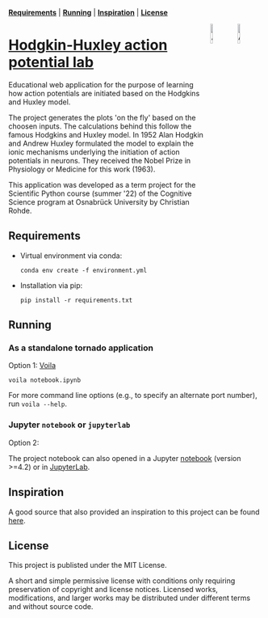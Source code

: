 **[Requirements](#requirements)** |
**[Running](#running)** |
**[Inspiration](#inspiration)** |
**[License](#license)** 


<img align="right" width="10%" height="10%" src="https://upload.wikimedia.org/wikipedia/commons/c/c7/Andrew_Fielding_Huxley_nobel.jpg" alt="Andrew Huxley">
<img align="right" width="10%" height="10%" src="https://upload.wikimedia.org/wikipedia/commons/0/07/Alan_Lloyd_Hodgkin_nobel.jpg" alt="Andrew Huxley">

# [Hodgkin-Huxley action potential lab](http://inceo.github.com/hhapl)

Educational web application for the purpose of learning how action potentials are initiated based on the Hodgkins and Huxley model.

The project generates the plots 'on the fly' based on the choosen inputs. The calculations behind this follow the famous Hodgkins and Huxley model. In 1952 Alan Hodgkin and Andrew Huxley formulated the model to explain the ionic mechanisms underlying the initiation of action potentials in neurons. They received the Nobel Prize in Physiology or Medicine for this work (1963).

This application was developed as a term project for the Scientific Python course (summer '22) of the Cognitive Science program at Osnabrück University by Christian Rohde.

## Requirements

- Virtual environment via conda:
  ```shell
  conda env create -f environment.yml
  ```

- Installation via pip:
  ```shell
  pip install -r requirements.txt
  ```

## Running

### As a standalone tornado application

Option 1: [Voila](https://github.com/inceo/hhapl)
```
voila notebook.ipynb
```
For more command line options (e.g., to specify an alternate port number),
run `voila --help`.

### Jupyter `notebook` or `jupyterlab`

Option 2:

The project notebook can also opened in a Jupyter [notebook](https://github.com/jupyter/notebook) (version >=4.2) or in [JupyterLab](https://github.com/jupyterlab/jupyterlab). 

## Inspiration

A good source that also provided an inspiration to this project can be found [here](https://nba.uth.tmc.edu/neuroscience/m/s1/chapter02.html).

## License

This project is publisted under the MIT License.

A short and simple permissive license with conditions only requiring preservation of copyright and license notices. Licensed works, modifications, and larger works may be distributed under different terms and without source code.
